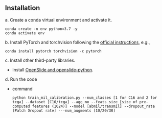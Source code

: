 ## Installation
a. Create a conda virtual environment and activate it.

```shell
conda create -n env python=3.7 -y
conda activate env
```

b. Install PyTorch and torchvision following the [official instructions](https://pytorch.org/), e.g.,

```shell
conda install pytorch torchvision -c pytorch
```

c. Install other third-party libraries.

- Install [OpenSlide and openslide-python](https://pypi.org/project/openslide-python/).  


d. Run the code

- command

  ```
  python train_mil_calibration.py --num_classes [1 for C16 and 2 for tcga] --dataset [C16/tcga] --agg no --feats_size [size of pre-computed features (1024)] --model [abmil/transmil] --dropout_rate [Patch Dropout rate] ---num_augments [10/20/30]
   
  ```